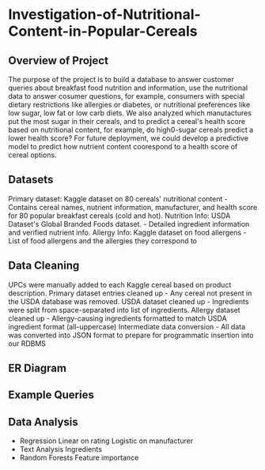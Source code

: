 # Investigation-of-Nutritional-Content-in-Popular-Cereals

## Overview of Project
The purpose of the project is to build a database to answer customer queries about breakfast food nutrition and information, use the nutritional data to answer cosumer questions, for example, consumers with special dietary restrictions like allergies or diabetes, or nutritional preferences like low sugar, low fat or low carb diets. 
We also analyzed which manutactures put the most sugar in their cereals, and to predict a cereal's health score based on nutritional content, for example, do high0-sugar cereals predict a lower health score? For future deployment, we could develop a predictive model to predict how nutrient content coorespond to a health score of cereal options.



## Datasets

Primary dataset: Kaggle dataset on 80 cereals' nutritional content - Contains cereal names, nutrient information, manufacturer, and health score for 80 popular breakfast cereals (cold and hot).
Nutrition Info: USDA Dataset's Global Branded Foods dataset. - Detailed ingredient information and verified nutrient info.
Allergy Info: Kaggle dataset on food allergens - List of food allergens and the allergies they correspond to



## Data Cleaning

UPCs were manually added to each Kaggle cereal based on product description.
Primary dataset entries cleaned up - Any cereal not present in the USDA database was removed.
USDA dataset cleaned up - Ingredients were split from space-separated into list of ingredients.
Allergy dataset cleaned up - Allergy-causing ingredients formatted to match USDA ingredient format (all-uppercase)
Intermediate data conversion - All data was converted into JSON format to prepare for programmatic insertion into our RDBMS


## ER Diagram



##  Example Queries





## Data Analysis
* Regression
Linear on rating
Logistic on manufacturer
* Text Analysis
  Ingredients
* Random Forests
Feature importance







